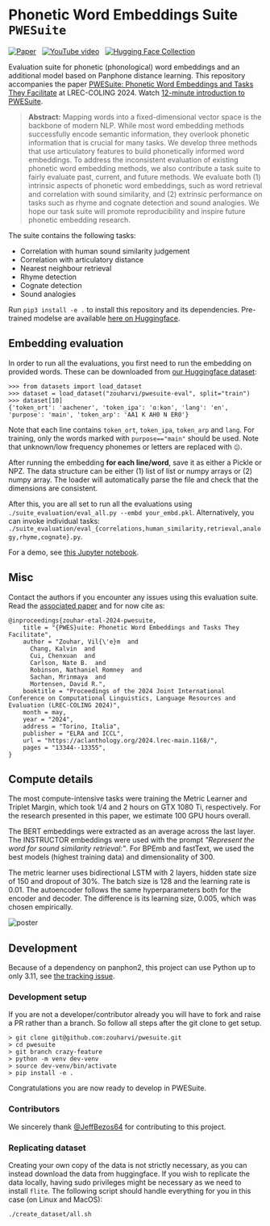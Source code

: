 # Phonetic Word Embeddings Suite `PWESuite`

[![Paper](https://img.shields.io/badge/📜%20paper-481.svg)](https://aclanthology.org/2024.lrec-main.1168/)
&nbsp;
[![YouTube video](https://img.shields.io/badge/🎥%20YouTube%20video-F00.svg)](https://www.youtube.com/watch?v=XJ9bAPaJlyc)
&nbsp;
[![Hugging Face Collection](https://img.shields.io/badge/%F0%9F%A4%97%20Hugging%20Face-Collection-FCD21D)](https://huggingface.co/collections/zouharvi/pwesuite-67b6e860a18e514d36293e74)

Evaluation suite for phonetic (phonological) word embeddings and an additional model based on Panphone distance learning.
This repository accompanies the paper [PWESuite: Phonetic Word Embeddings and Tasks They Facilitate](https://aclanthology.org/2024.lrec-main.1168/) at LREC-COLING 2024.
Watch [12-minute introduction to PWESuite](https://www.youtube.com/watch?v=XJ9bAPaJlyc).

> **Abstract:** Mapping words into a fixed-dimensional vector space is the backbone of modern NLP. While most word embedding methods successfully encode semantic information, they overlook phonetic information that is crucial for many tasks. We develop three methods that use articulatory features to build phonetically informed word embeddings. To address the inconsistent evaluation of existing phonetic word embedding methods, we also contribute a task suite to fairly evaluate past, current, and future methods. We evaluate both (1) intrinsic aspects of phonetic word embeddings, such as word retrieval and correlation with sound similarity, and (2) extrinsic performance on tasks such as rhyme and cognate detection and sound analogies. We hope our task suite will promote reproducibility and inspire future phonetic embedding research.


<!--p align="center">
  <img src="https://github.com/zouharvi/pwesuite/assets/7661193/e8db7af0-cccf-425a-8a3c-4f260d5abab7" width="500em">
</p-->

The suite contains the following tasks:
- Correlation with human sound similarity judgement
- Correlation with articulatory distance
- Nearest neighbour retrieval
- Rhyme detection
- Cognate detection
- Sound analogies

Run `pip3 install -e .` to install this repository and its dependencies.
Pre-trained modelse are available [here on Huggingface](https://huggingface.co/zouharvi/PWESuite-metric_learner).

## Embedding evaluation

In order to run all the evaluations, you first need to run the embedding on provided words.
These can be downloaded from [our Huggingface dataset](https://huggingface.co/datasets/zouharvi/pwesuite-eval):
```
>>> from datasets import load_dataset
>>> dataset = load_dataset("zouharvi/pwesuite-eval", split="train")
>>> dataset[10]
{'token_ort': 'aachener', 'token_ipa': 'ɑːkən', 'lang': 'en', 'purpose': 'main', 'token_arp': 'AA1 K AH0 N ER0'}
```
Note that each line contains `token_ort`, `token_ipa`, `token_arp` and `lang`.
For training, only the words marked with `purpose=="main"` should be used.
Note that unknown/low frequency phonemes or letters are replaced with `😕`.

After running the embedding **for each line/word**, save it as either a Pickle or NPZ. 
The data structure can be either (1) list of list or numpy arrays or (2) numpy array.
The loader will automatically parse the file and check that the dimensions are consistent.

After this, you are all set to run all the evaluations using `./suite_evaluation/eval_all.py --embd your_embd.pkl`.
Alternatively, you can invoke individual tasks: `./suite_evaluation/eval_{correlations,human_similarity,retrieval,analogy,rhyme,cognate}.py`.

For a demo, see [this Jupyter notebook](demo.ipynb).

## Misc

Contact the authors if you encounter any issues using this evaluation suite.
Read the [associated paper](https://aclanthology.org/2024.lrec-main.1168/) and for now cite as:

```
@inproceedings{zouhar-etal-2024-pwesuite,
    title = "{PWES}uite: Phonetic Word Embeddings and Tasks They Facilitate",
    author = "Zouhar, Vil{\'e}m  and
      Chang, Kalvin  and
      Cui, Chenxuan  and
      Carlson, Nate B.  and
      Robinson, Nathaniel Romney  and
      Sachan, Mrinmaya  and
      Mortensen, David R.",
    booktitle = "Proceedings of the 2024 Joint International Conference on Computational Linguistics, Language Resources and Evaluation (LREC-COLING 2024)",
    month = may,
    year = "2024",
    address = "Torino, Italia",
    publisher = "ELRA and ICCL",
    url = "https://aclanthology.org/2024.lrec-main.1168/",
    pages = "13344--13355",
}
```

## Compute details

The most compute-intensive tasks were training the Metric Learner and Triplet Margin, which took 1/4 and 2 hours on GTX 1080 Ti, respectively.
For the research presented in this paper, we estimate 100 GPU hours overall.

The BERT embeddings were extracted as an average across the last layer.
The INSTRUCTOR embeddings were used with the prompt _"Represent the word for sound similarity retrieval:"_.
For BPEmb and fastText, we used the best models (highest training data) and dimensionality of 300.

The metric learner uses bidirectional LSTM with 2 layers, hidden state size of 150 and dropout of 30%.
The batch size is 128 and the learning rate is 0.01.
The autoencoder follows the same hyperparameters both for the encoder and decoder.
The difference is its learning size, 0.005, which was chosen empirically.


![poster](https://github.com/zouharvi/pwesuite/assets/7661193/e2539886-30b1-4fbd-b768-ec3a61dfa1ce)

## Development

Because of a dependency on panphon2, this project can use Python up to only 3.11, see [the tracking issue](https://github.com/zouharvi/pwesuite/issues/15).

### Development setup

If you are not a developer/contributor already you will have to fork and raise a PR rather than a branch. So follow all steps after the git clone to get setup.

```
> git clone git@github.com:zouharvi/pwesuite.git
> cd pwesuite 
> git branch crazy-feature
> python -m venv dev-venv
> source dev-venv/bin/activate
> pip install -e .
```
Congratulations you are now ready to develop in PWESuite.

### Contributors

We sincerely thank [@JeffBezos64](https://github.com/JeffBezos64) for contributing to this project.

### Replicating dataset

Creating your own copy of the data is not strictly necessary, as you can instead download the data from huggingface.
If you wish to replicate the data locally, having sudo privileges might be necessary as we need to install `flite`.
The following script should handle everything for you in this case (on Linux and MacOS):

```bash
./create_dataset/all.sh
```
